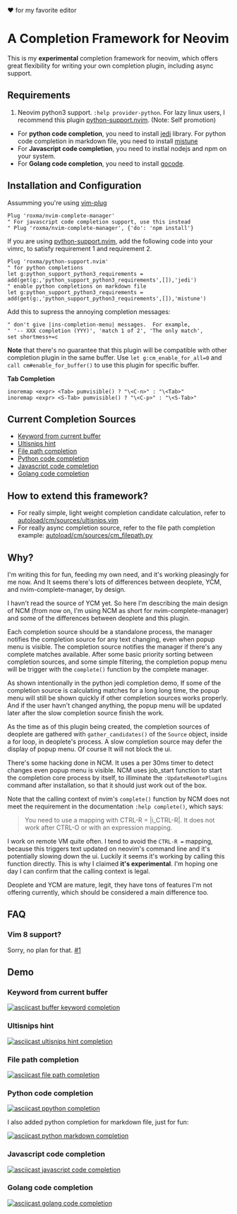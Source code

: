  :heart: for my favorite editor

# A Completion Framework for Neovim

This is my **experimental** completion framework for neovim, which offers
great flexibility for writing your own completion plugin, including async
support.

## Requirements

1. Neovim python3 support. `:help provider-python`. For lazy linux users, I
  recommend this plugin
  [python-support.nvim](https://github.com/roxma/python-support.nvim).
  (Note: Self promotion)
- For **python code completion**, you need to install
  [jedi](https://github.com/davidhalter/jedi) library. For python code
  completion in markdown file, you need to install
  [mistune](https://github.com/lepture/mistune)
- For **Javascript code completion**, you need to instlal nodejs and npm on your
  system.
- For **Golang code completion**, you need to install
  [gocode](https://github.com/nsf/gocode#setup).

## Installation and Configuration

Assumming you're using [vim-plug](https://github.com/junegunn/vim-plug)

```vim
Plug 'roxma/nvim-complete-manager'
" For javascript code completion support, use this instead
" Plug 'roxma/nvim-complete-manager', {'do': 'npm install'}
```

If you are using
[python-support.nvim](https://github.com/roxma/python-support.nvim), add the
following code into your vimrc, to satisfy requirement 1 and requirement 2.

```vim
Plug 'roxma/python-support.nvim'
" for python completions
let g:python_support_python3_requirements = add(get(g:,'python_support_python3_requirements',[]),'jedi')
" enable python completions on markdown file
let g:python_support_python3_requirements = add(get(g:,'python_support_python3_requirements',[]),'mistune')
```

Add this to supress the annoying completion messages:

```vim
" don't give |ins-completion-menu| messages.  For example,
" '-- XXX completion (YYY)', 'match 1 of 2', 'The only match',
set shortmess+=c
```

**Note** that there's no guarantee that this plugin will be compatible with
other completion plugin in the same buffer. Use `let g:cm_enable_for_all=0`
and `call cm#enable_for_buffer()` to use this plugin for specific buffer.

**Tab Completion**

```vim
inoremap <expr> <Tab> pumvisible() ? "\<C-n>" : "\<Tab>"
inoremap <expr> <S-Tab> pumvisible() ? "\<C-p>" : "\<S-Tab>"
```


## Current Completion Sources

- [Keyword from current buffer](#keyword-from-current-buffer)
- [Ultisnips hint](#ultisnips-hint)
- [File path completion](#file-path-completion)
- [Python code completion](#python-code-completion)
- [Javascript code completion](#javascript-code-completion)
- [Golang code completion](#golang-code-completion)

## How to extend this framework?

- For really simple, light weight completion candidate calculation, refer to
  [autoload/cm/sources/ultisnips.vim](autoload/cm/sources/ultisnips.vim)
- For really async completion source, refer to the file path completion example:
  [autoload/cm/sources/cm_filepath.py](autoload/cm/sources/cm_filepath.py)


## Why?

I'm writing this for fun, feeding my own need, and it's working pleasingly for
me now. And It seems there's lots of differences between deoplete, YCM, and
nvim-complete-manager, by design.

I havn't read the source of YCM yet. So here I'm describing the main design of
NCM (from now on, I'm using NCM as short for nvim-complete-manager) and some
of the differences between deoplete and this plugin.

Each completion source should be a standalone process, the manager notifies
the completion source for any text changing, even when popup menu is visible.
The completion source notifies the manager if there's any complete matches
available. After some basic priority sorting between completion sources, and
some simple filtering, the completion popup menu will be trigger with the
`complete()` function by the complete manager.

As shown intentionally in the python jedi completion demo, If some of the
completion source is calculating matches for a long long time, the popup menu
will still be shown quickly if other completion sources works properly. And if
the user havn't changed anything, the popup menu will be updated later after
the slow completion source finish the work.

As the time as of this plugin being created, the completion sources of
deoplete are gathered with `gather_candidates()` of the `Source` object,
inside a for loop, in deoplete's process. A slow completion source may defer
the display of popup menu. Of course It will not block the ui.

There's some hacking done in NCM. It uses a per 30ms timer to detect changes
even popup menu is visible. NCM uses job_start function to start the
completion core process by itself, to illiminate the `:UpdateRemotePlugins`
command after installation, so that it should just work out of the box.

Note that the calling context of nvim's `complete()` function by NCM does not
meet the requirement in the documentation `:help complete()`, which says:

> You need to use a mapping with CTRL-R = |i_CTRL-R|.  It does not work after
> CTRL-O or with an expression mapping.

I work on remote VM quite often. I tend to avoid the `CTRL-R =` mapping,
because this triggers text updated on neovim's command line and it's
potentially slowing down the ui. Luckily it seems it's working by calling this
function directly. This is why I claimed **it's experimental**. I'm hoping one
day I can confirm that the calling context is legal.

Deoplete and YCM are mature, legit, they have tons of features I'm not
offering currently, which should be considered a main difference too.

## FAQ

### Vim 8 support?

Sorry, no plan for that. [#1](https://github.com/roxma/nvim-complete-manager/issues/1)


## Demo

### Keyword from current buffer

[![asciicast buffer keyword completion](https://asciinema.org/a/7kb5ihp73jvk8vytdjghwyu4t.png)](https://asciinema.org/a/7kb5ihp73jvk8vytdjghwyu4t)

### Ultisnips hint

[![asciicast ultisnips hint completion](https://asciinema.org/a/3swl7vylxhjyg2yyd8vdu0tde.png)](https://asciinema.org/a/3swl7vylxhjyg2yyd8vdu0tde)

### File path completion

[![asciicast file path completion](https://asciinema.org/a/2me1ahjfahko8a1xnblls1k41.png)](https://asciinema.org/a/2me1ahjfahko8a1xnblls1k41)

### Python code completion

[![asciicast ppython completion](https://asciinema.org/a/5esfmuse51cfouikm7ik75hqo.png)](https://asciinema.org/a/5esfmuse51cfouikm7ik75hqo)

I also added python completion for markdown file, just for fun:

[![asciicast python markdown completion](https://asciinema.org/a/87jrqlcg3r8qyijcuo3pazcmc.png)](https://asciinema.org/a/87jrqlcg3r8qyijcuo3pazcmc)

### Javascript code completion

[![asciicast javascript code completion](https://asciinema.org/a/72m5ckw7k1m39kquro2jr0l1i.png)](https://asciinema.org/a/72m5ckw7k1m39kquro2jr0l1i)

### Golang code completion

[![asciicast golang code completion](https://asciinema.org/a/f45w82dwalitn5fyfpe29x3ua.png)](https://asciinema.org/a/f45w82dwalitn5fyfpe29x3ua)

